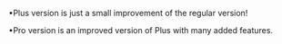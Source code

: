 •Plus version is just a small improvement of the regular version!

•Pro version is an improved version of Plus with many added features.